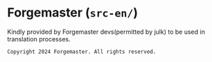# Forgemaster (`src-en/`)

Kindly provided by Forgemaster devs(permitted by julk) to be used in translation processes.

```
Copyright 2024 Forgemaster. All rights reserved.
```
